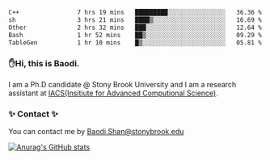 <!--START_SECTION:waka-->

```txt
C++                7 hrs 19 mins   █████████░░░░░░░░░░░░░░░░   36.36 %
sh                 3 hrs 21 mins   ████▒░░░░░░░░░░░░░░░░░░░░   16.69 %
Other              2 hrs 32 mins   ███░░░░░░░░░░░░░░░░░░░░░░   12.64 %
Bash               1 hr 52 mins    ██▒░░░░░░░░░░░░░░░░░░░░░░   09.29 %
TableGen           1 hr 10 mins    █▒░░░░░░░░░░░░░░░░░░░░░░░   05.81 %
```

<!--END_SECTION:waka-->

### ✋Hi, this is Baodi. 

I am a Ph.D candidate @ Stony Brook University and I am a research assistant at [IACS(Insitiute for Advanced Computional Science)](https://iacs.stonybrook.edu/).

### ✨ Contact ✨

You can contact me by [Baodi.Shan@stonybrook.edu](mailto:Baodi.Shan@stonybrook.edu)

[![Anurag's GitHub stats](https://github-readme-stats.vercel.app/api?username=lwshanbd&theme=jolly&show_icons=true&count_private=true&include_all_commits=true)](https://github.com/anuraghazra/github-readme-stats)



<!--
**lwshanbd/lwshanbd** is a ✨ _special_ ✨ repository because its `README.md` (this file) appears on your GitHub profile.

Here are some ideas to get you started:

- 🔭 I’m currently working on ...
- 🌱 I’m currently learning ...
- 👯 I’m looking to collaborate on ...
- 🤔 I’m looking for help with ...
- 💬 Ask me about ...
- 📫 How to reach me: ...
- 😄 Pronouns: ...
- ⚡ Fun fact: ...
-->

